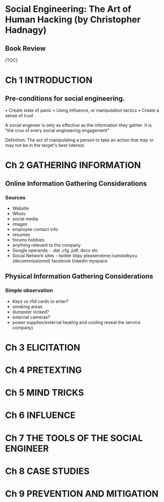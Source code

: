 # Social Engineering: The Art of Human Hacking (by Christopher Hadnagy)
## Book Review

[TOC]

# Ch 1 INTRODUCTION
## Pre-conditions for social engineering.

• Create state of panic
• Using influence, or manipulation tactics
• Create a sense of trust

A social engineer is only as effective as the information they gather. It is "the crux of every social engineering engagement"

Definition: The act of manipulating a person to take an action that may or may not be in the target's best interest.

# Ch 2 GATHERING INFORMATION

## Online Information Gathering Considerations

### Sources

*   Website
*   Whois
*   social media
*   images
*   employee contact info
*   resumes
*   forums hobbies
*   anything relevant to the company
*   Google operands - .dat .cfg .pdf. docx etc
*   Social Network sites - twitter blipy pleaserobme icanstalkyou (decommissioned) facebook linkedin myspace

## Physical Information Gathering Considerations

### Simple observation 
*   Keys vs rfid cards to enter?
*   smoking areas
*   dumpster locked?
*   external cameras?
*   power supplies/external heating and cooling reveal the service company)


# Ch 3 ELICITATION


# Ch 4 PRETEXTING


# Ch 5 MIND TRICKS


# Ch 6 INFLUENCE


# Ch 7 THE TOOLS OF THE SOCIAL ENGINEER


# Ch 8 CASE STUDIES


# Ch 9 PREVENTION AND MITIGATION
